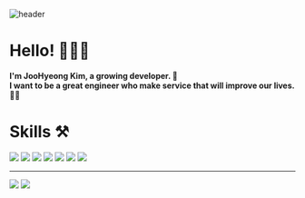 ![header](https://capsule-render.vercel.app/api?type=Shark&color=2c2c2c&text=🔥🔥🔥&fontSize=60&fontColor=FFFFFF&height=200)


# **Hello!**  🧑🏻‍💻

**I'm JooHyeong Kim, a growing developer. 🧗 <br/>
I want to be a great engineer who make service that will improve our lives.👨‍🔧**

# **Skills ⚒**
![](https://img.shields.io/badge/-Java-orange)
![](https://img.shields.io/badge/-SpringMVC-green)
![](https://img.shields.io/badge/-SpringBoot-brightgreen)
![](https://img.shields.io/badge/-JPA-blueviolet)
![](https://img.shields.io/badge/-SpringDataJpa-yellowgreen)
![](https://img.shields.io/badge/-Querydsl-blue)
![](https://img.shields.io/badge/-Git-%23000000)


<!-- - Junit, Mockito
- Gradle
- IntelliJ, Visual Studio Code
- Git -->


***
![](http://img.shields.io/badge/-Velog-20C997?style=flat(Velog)&logo=Velog&link=https://velog.io/@urtimeislimited)
![](https://img.shields.io/github/followers/Learrrn?style=social)



